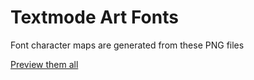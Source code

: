 # Textmode Art Fonts

Font character maps are generated from these PNG files

[Preview them all](https://github.com/xero/moebius-web/blob/new_ui/docs/fonts.md)
